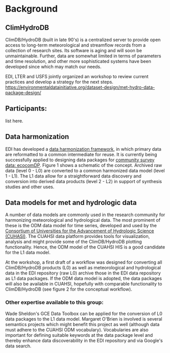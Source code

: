 # Background
## ClimHydroDB
ClimDB/HydroDB (built in late 90's) is a centralized server to provide open access to long-term meteorological and streamflow records from a collection of research sites. Its software is aging and will soon be unmaintainable. Further, data are somewhat limited in terms of parameters and time resolution, and other more sophisticated systems have been developed since which may match our needs. 

EDI, LTER and USFS jointly organized an workshop to review current practices and develop a strategy for the next steps.
https://environmentaldatainitiative.org/dataset-design/met-hydro-data-package-design/

## Participants:
list here.




## Data harmonization
EDI has developed a [data harmonization framework](https://environmentaldatainitiative.org/dataset-design/), 
in which primary data are reformatted to a common intermediate for reuse. 
It is currently being successfully applied to designing data packages for [community survey data: ecocomDP](https://github.com/EDIorg/ecocomDP). Figure 1 shows a schematic of the concept. Archived raw data (level 0 - L0) are converted to a common harmonized data model (level 1 - L1). The L1 data allow for a straightforward data discovery and conversion into derived data products (level 2 - L2) in support of synthesis studies and other uses. 

## Data models for met and hydrologic data
A number of data models are commonly used in the research community for harmonizing meteorological and hydrological data. The most prominent of these is the ODM data model for time series, developed and used by the [Consortium of Universities for the Advancement of Hydrologic Science (CUHASI)](https://cuahsi.org). The CUAHSI data platform provides tools for visualization, analysis and might provide some of the ClimDB/HydroDB plotting functionality.  Hence, the ODM model of the CUAHSI HIS is a good candidate for the L1 data model.

At the workshop, a first draft of a workflow was designed for converting all ClimDB/HydroDB products (L0) as well as meteorological and hydrological data in the EDI repository (raw L0) archive those in the EDI data repository as L1 data packages. If the ODM data model is adopted, the data packages will also be available in CUAHSI, hopefully with comparable functionality to ClimDB/HydroDB (see figure 2 for the conceptual workflow).


### Other expertise available to this group:
Wade Sheldon's GCE Data Toolbox can be applied for the conversion of L0 data packages to the L1 data model. Margaret O'Brien is involved is several semantics projects which might benefit this project as well (although data must adhere to the CUAHSI ODM vocabulary). Vocabularies are also important for defining suitable keywords at the data package level and thereby enhance data discoverability in the EDI repository and via Google's data search.


